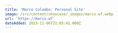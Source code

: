 ```yaml
---
title: 'Marco Colombo: Personal Site'
image: /src/content/showcase/_images/marco.wf.webp
url: 'https://marco.wf'
dateAdded: 2023-11-06T21:05:41.000Z
---
```


